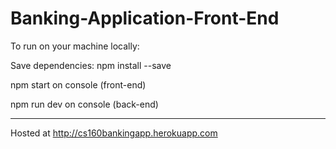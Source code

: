 # Banking-Application-Front-End

To run on your machine locally: 

Save dependencies: npm install --save

npm start on console (front-end)

npm run dev on console (back-end)


-----------------------------------------------------------------------
Hosted at http://cs160bankingapp.herokuapp.com
